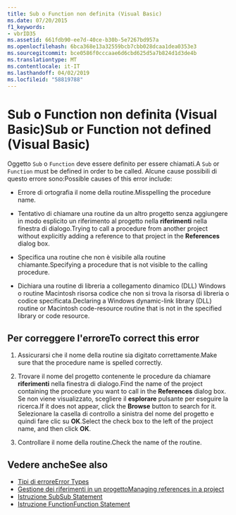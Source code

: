 ```yaml
---
title: Sub o Function non definita (Visual Basic)
ms.date: 07/20/2015
f1_keywords:
- vbrID35
ms.assetid: 661fdb90-ee7d-40ce-b30b-5e7267bd957a
ms.openlocfilehash: 6bca368e13a32559bcb7cbb028dcaa1dea0353e3
ms.sourcegitcommit: bce0586f0cccaae6d6cbd625d5a7b824d1d3de4b
ms.translationtype: MT
ms.contentlocale: it-IT
ms.lasthandoff: 04/02/2019
ms.locfileid: "58819788"
---
```

# <a name="sub-or-function-not-defined-visual-basic"></a><span data-ttu-id="39816-102">Sub o Function non definita (Visual Basic)</span><span class="sxs-lookup"><span data-stu-id="39816-102">Sub or Function not defined (Visual Basic)</span></span>
<span data-ttu-id="39816-103">Oggetto `Sub` o `Function` deve essere definito per essere chiamati.</span><span class="sxs-lookup"><span data-stu-id="39816-103">A `Sub` or `Function` must be defined in order to be called.</span></span> <span data-ttu-id="39816-104">Alcune cause possibili di questo errore sono:</span><span class="sxs-lookup"><span data-stu-id="39816-104">Possible causes of this error include:</span></span>  
  
-   <span data-ttu-id="39816-105">Errore di ortografia il nome della routine.</span><span class="sxs-lookup"><span data-stu-id="39816-105">Misspelling the procedure name.</span></span>  
  
-   <span data-ttu-id="39816-106">Tentativo di chiamare una routine da un altro progetto senza aggiungere in modo esplicito un riferimento al progetto nella **riferimenti** nella finestra di dialogo.</span><span class="sxs-lookup"><span data-stu-id="39816-106">Trying to call a procedure from another project without explicitly adding a reference to that project in the **References** dialog box.</span></span>  
  
-   <span data-ttu-id="39816-107">Specifica una routine che non è visibile alla routine chiamante.</span><span class="sxs-lookup"><span data-stu-id="39816-107">Specifying a procedure that is not visible to the calling procedure.</span></span>  
  
-   <span data-ttu-id="39816-108">Dichiara una routine di libreria a collegamento dinamico (DLL) Windows o routine Macintosh risorsa codice che non si trova la risorsa di libreria o codice specificata.</span><span class="sxs-lookup"><span data-stu-id="39816-108">Declaring a Windows dynamic-link library (DLL) routine or Macintosh code-resource routine that is not in the specified library or code resource.</span></span>  
  
## <a name="to-correct-this-error"></a><span data-ttu-id="39816-109">Per correggere l'errore</span><span class="sxs-lookup"><span data-stu-id="39816-109">To correct this error</span></span>  
  
1.  <span data-ttu-id="39816-110">Assicurarsi che il nome della routine sia digitato correttamente.</span><span class="sxs-lookup"><span data-stu-id="39816-110">Make sure that the procedure name is spelled correctly.</span></span>  
  
2.  <span data-ttu-id="39816-111">Trovare il nome del progetto contenente le procedure da chiamare **riferimenti** nella finestra di dialogo.</span><span class="sxs-lookup"><span data-stu-id="39816-111">Find the name of the project containing the procedure you want to call in the **References** dialog box.</span></span> <span data-ttu-id="39816-112">Se non viene visualizzato, scegliere il **esplorare** pulsante per eseguire la ricerca.</span><span class="sxs-lookup"><span data-stu-id="39816-112">If it does not appear, click the **Browse** button to search for it.</span></span> <span data-ttu-id="39816-113">Selezionare la casella di controllo a sinistra del nome del progetto e quindi fare clic su **OK**.</span><span class="sxs-lookup"><span data-stu-id="39816-113">Select the check box to the left of the project name, and then click **OK**.</span></span>  
  
3.  <span data-ttu-id="39816-114">Controllare il nome della routine.</span><span class="sxs-lookup"><span data-stu-id="39816-114">Check the name of the routine.</span></span>  
  
## <a name="see-also"></a><span data-ttu-id="39816-115">Vedere anche</span><span class="sxs-lookup"><span data-stu-id="39816-115">See also</span></span>

- [<span data-ttu-id="39816-116">Tipi di errore</span><span class="sxs-lookup"><span data-stu-id="39816-116">Error Types</span></span>](../../../visual-basic/programming-guide/language-features/error-types.md)
- [<span data-ttu-id="39816-117">Gestione dei riferimenti in un progetto</span><span class="sxs-lookup"><span data-stu-id="39816-117">Managing references in a project</span></span>](/visualstudio/ide/managing-references-in-a-project)
- [<span data-ttu-id="39816-118">Istruzione Sub</span><span class="sxs-lookup"><span data-stu-id="39816-118">Sub Statement</span></span>](../../../visual-basic/language-reference/statements/sub-statement.md)
- [<span data-ttu-id="39816-119">Istruzione Function</span><span class="sxs-lookup"><span data-stu-id="39816-119">Function Statement</span></span>](../../../visual-basic/language-reference/statements/function-statement.md)
